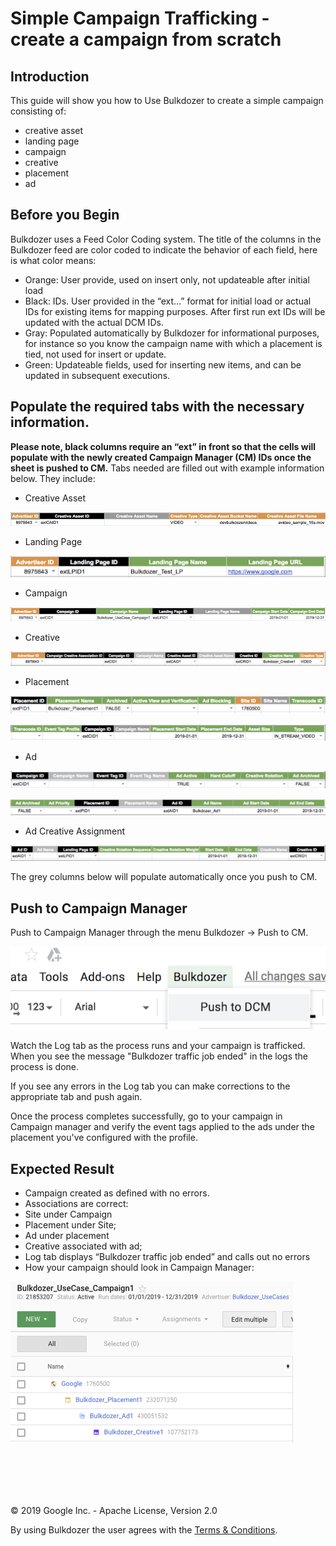 # Simple Campaign Trafficking - create a campaign from scratch


## Introduction 

This guide will show you how to Use Bulkdozer to create a simple 
campaign consisting of: 

-  creative asset
-  landing page
-  campaign
-  creative
-  placement
-  ad


## Before you Begin 

Bulkdozer uses a Feed Color Coding system. The title of the columns in 
the Bulkdozer feed are color coded to indicate the behavior of each field, 
here is what color means:

- Orange: User provide, used on insert only, not updateable after 
initial load
- Black: IDs. User provided in the “ext…” format for initial load or 
actual IDs for existing items for mapping purposes. After first run ext 
IDs will be updated with the actual DCM IDs.
- Gray: Populated automatically by Bulkdozer for informational purposes, 
for instance so you know the campaign name with which a placement is tied, 
not used for insert or update.
- Green: Updateable fields, used for inserting new items, and can be 
updated in subsequent executions.


## Populate the required tabs with the necessary information. 

**Please note, black columns require an “ext” in front so that the cells 
will populate with the newly created Campaign Manager (CM) IDs once the 
sheet is pushed to CM.** 
Tabs needed are filled out with example information below. They include:

- Creative Asset

![bulkdozer_Creative_Asset_Row](Images/bulkdozer_Creative_Asset_Row.png)

- Landing Page

![bulkdozer_Landing_Page_row](Images/bulkdozer_Landing_Page_row.png)

- Campaign

![bulkdozer_campaign_row](Images/bulkdozer_campaign_row.png)

- Creative

![bulkdozer_creative_row](Images/bulkdozer_creative_row.png)

- Placement

![bulkdozer_placement_row_start](Images/bulkdozer_placement_row_start.png)

![bulkdozer_placement_row_end](Images/bulkdozer_placement_row_end.png)

- Ad

![bulkdozer_ad_row_start](Images/bulkdozer_ad_row_start.png)

![bulkdozer_ad_row_end](Images/bulkdozer_ad_row_end.png)

- Ad Creative Assignment

![bulkdozer_ad_creative_assignment_row](Images/bulkdozer_ad_creative_assignment_row.png)


The grey columns below will populate automatically once you push to CM.

## Push to Campaign Manager 

Push to Campaign Manager through the menu Bulkdozer -> Push to CM. 

![](Images/bulkdozer_push_to_CM_menu.png)

Watch the Log tab as the process runs and your campaign is trafficked.
When you see the message "Bulkdozer traffic job ended" in the logs the
process is done. 

If you see any errors in the Log tab you can make corrections to the
appropriate tab and push again. 

Once the process completes successfully, go to your campaign in Campaign
manager and verify the event tags applied to the ads under the placement
you've configured with the profile.

## Expected Result

- Campaign created as defined with no errors.
- Associations are correct:
- Site under Campaign
- Placement under Site;
- Ad under placement
- Creative associated with ad;
- Log tab displays “Bulkdozer traffic job ended” and calls out no errors
- How your campaign should look in Campaign Manager:

![bulkdozer_CM_created_campaign](Images/bulkdozer_CM_created_campaign.png)

<br/><br/>
---
&copy; 2019 Google Inc. - Apache License, Version 2.0

By using Bulkdozer the user agrees with the [Terms & Conditions](Terms_and_Conditions.md).
